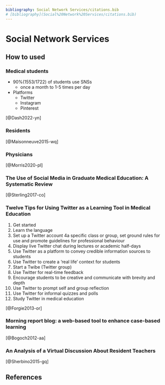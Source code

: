 ```yaml
---
bibliography: Social Network Services/citations.bib
# [bibliography](Social%20Network%20Services/citations.bib)
---
```


# Social Network Services

## How to used

### Medical students

- 90%(1553/1722) of students use SNSs
  - once a month to 1-5 times per day
- Platforms
  - Twitter
  - Instagram
  - Pinterest

[@Dash2022-yn]

### Residents

[@Maisonneuve2015-wq]

### Physicians

[@Morris2020-pl]

### The Use of Social Media in Graduate Medical Education: A Systematic Review

[@Sterling2017-co]

### Twelve Tips for Using Twitter as a Learning Tool in Medical Education

1. Get started
2. Learn the language
3. Set up a Twitter account 4a specific class or group, set ground rules for use and promote guidelines for professional behaviour
4. Display live Twitter chat during lectures or academic half-days
5. Use Twitter as a platform to convey credible information sources to students
6. Use Twitter to create a ‘real life’ context for students
7. Start a Twibe (Twitter group)
8. Use Twitter for real-time feedback
9. Encourage students to be creative and communicate with brevity and depth
10. Use Twitter to prompt self and group reflection
11. Use Twitter for informal quizzes and polls
12. Study Twitter in medical education

[@Forgie2013-or]

### Morning report blog: a web-based tool to enhance case-based learning

[@Bogoch2012-aa]

### An Analysis of a Virtual Discussion About Resident Teachers

[@Sherbino2015-gq]

## References
